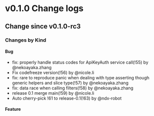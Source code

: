 
# v0.1.0 Change logs

## Change since v0.1.0-rc3

### Changes by Kind

#### Bug

- fix: properly handle status codes for ApiKeyAuth service call(!55) by @nekoayaka.zhang
- Fix codefreeze version(!56) by @nicole.li
- fix: rare to reproduce panic when dealing with type asserting though generic helpers and slice type(!57) by @nekoayaka.zhang
- fix: data race when calling filters(!58) by @nekoayaka.zhang
- release 0.1 merge main(!59) by @nicole.li
- Auto cherry-pick !61 to release-0.1(!63) by @ndx-robot


#### Feature




